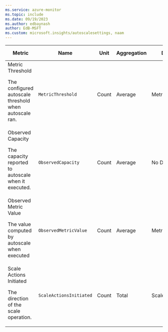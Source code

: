 ```yaml
---
ms.service: azure-monitor
ms.topic: include
ms.date: 09/19/2023
ms.author: edbaynash
author: EdB-MSFT
ms.custom: microsoft.insights/autoscalesettings, naam
---
```

  
  
|Metric|Name|Unit|Aggregation|Dimensions|Time Grains|DS Export|
|---|---|---|---|---|---|---|
|Metric Threshold<p><p>The configured autoscale threshold when autoscale ran. |`MetricThreshold` |Count |Average |MetricTriggerRule|PT1M |Yes|
|Observed Capacity<p><p>The capacity reported to autoscale when it executed. |`ObservedCapacity` |Count |Average |No Dimensions|PT1M |Yes|
|Observed Metric Value<p><p>The value computed by autoscale when executed |`ObservedMetricValue` |Count |Average |MetricTriggerSource|PT1M |Yes|
|Scale Actions Initiated<p><p>The direction of the scale operation. |`ScaleActionsInitiated` |Count |Total |ScaleDirection|PT1M |Yes|
